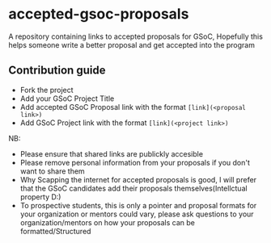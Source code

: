 # accepted-gsoc-proposals
A repository containing links to accepted proposals for GSoC, Hopefully this helps someone write a better proposal and get accepted into the program

## Contribution guide
* Fork the project
* Add your  GSoC Project Title
* Add accepted GSoC Proposal link with the format `[link](<proposal link>)`
* Add GSoC Project link with the format `[link](<project link>)`

NB: 
* Please ensure that shared links are publickly accesible
* Please remove personal information from your proposals if you don't want to share them
* Why Scapping the internet for accepted proposals is good, I will prefer that the GSoC candidates add their proposals themselves(Intellctual property D:)
* To prospective students, this is only a pointer and proposal formats for your organization or mentors could vary, please ask questions to your organization/mentors on how your proposals can be formatted/Structured
